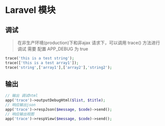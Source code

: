 # Laravel 模块

## 调试

> 在非生产环境(production)下和非ajax 请求下，可以调用 trace() 方法进行调试
> 需要 配置 APP_DEBUG 为 true

```php
trace('this is a test string');
trace(['this is a test array1']);
trace('string',['array1'],['array2'],'string2');
```

## 输出
```php
// 输出 调试html
app('trace')->outputDebugHtml($list, $title);
// 响应输出json
app('trace')->respJson($message, $code)->send();
// 响应输出视图
app('trace')->respView($message, $code)->send();
```